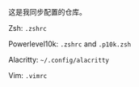 这是我同步配置的仓库。

Zsh: `.zshrc` 

Powerlevel10k: `.zshrc` and `.p10k.zsh`

Alacritty: `~/.config/alacritty`

Vim: `.vimrc`